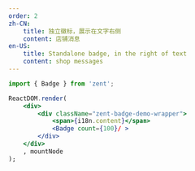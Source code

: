 ```yaml
---
order: 2
zh-CN:
	title: 独立徽标，展示在文字右侧
	content: 店铺消息
en-US:
	title: Standalone badge, in the right of text
	content: shop messages
---
```


```jsx
import { Badge } from 'zent';

ReactDOM.render(
	<div>
		<div className="zent-badge-demo-wrapper">
			<span>{i18n.content}</span>
			<Badge count={100}/ >
		</div>
	</div>
	, mountNode
);
```

<style>
.zent-badge-demo-wrapper {
	display: flex;
	align-items: center;
}
</style>
